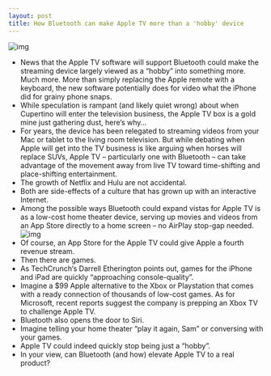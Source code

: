 ```yaml
---
layout: post
title: How Bluetooth can make Apple TV more than a 'hobby' device
---
```

![img](http://media.idownloadblog.com/wp-content/uploads/2012/12/Apple-TV-Bluetooth.jpg)
* News that the Apple TV software will support Bluetooth could make the streaming device largely viewed as a “hobby” into something more. Much more. More than simply replacing the Apple remote with a keyboard, the new software potentially does for video what the iPhone did for grainy phone snaps.
* While speculation is rampant (and likely quiet wrong) about when Cupertino will enter the television business, the Apple TV box is a gold mine just gathering dust, here’s why…
* For years, the device has been relegated to streaming videos from your Mac or tablet to the living room television. But while debating when Apple will get into the TV business is like arguing when horses will replace SUVs, Apple TV – particularly one with Bluetooth – can take advantage of the movement away from live TV toward time-shifting and place-shifting entertainment.
* The growth of Netflix and Hulu are not accidental.
* Both are side-effects of a culture that has grown up with an interactive Internet.
* Among the possible ways Bluetooth could expand vistas for Apple TV is as a low-cost home theater device, serving up movies and videos from an App Store directly to a home screen – no AirPlay stop-gap needed.
![img](http://media.idownloadblog.com/wp-content/uploads/2012/11/airplay-video.jpg)
* Of course, an App Store for the Apple TV could give Apple a fourth revenue stream.
* Then there are games.
* As TechCrunch‘s Darrell Etherington points out, games for the iPhone and iPad are quickly “approaching console-quality”.
* Imagine a $99 Apple alternative to the Xbox or Playstation that comes with a ready connection of thousands of low-cost games. As for Microsoft, recent reports suggest the company is prepping an Xbox TV to challenge Apple TV.
* Bluetooth also opens the door to Siri.
* Imagine telling your home theater “play it again, Sam” or conversing with your games.
* Apple TV could indeed quickly stop being just a “hobby”.
* In your view, can Bluetooth (and how) elevate Apple TV to a real product?

